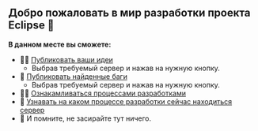 ## Добро пожаловать в мир разработки проекта Eclipse 👋


**В данном месте вы сможете:**

- 🙋‍♀️ [Публиковать ваши идеи]()
    - Выбрав требуемый сервер и нажав на нужную кнопку.
- 🌈 [Публиковать найденные баги]()
    - Выбрав требуемый сервер и нажав на нужную кнопку.
- 👩‍💻 [Ознакамливаться процессами разработками](https://github.com/orgs/TODO-Eclipse/projects/2)
- 🍿 [Узнавать на каком процессе разработки сейчас находиться сервер](https://github.com/orgs/TODO-Eclipse/projects/2)
- 🧙 И помните, не засирайте тут ничего.
